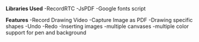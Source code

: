 **Libraries Used**
-RecordRTC
-JsPDF
-Google fonts script

**Features**
-Record Drawing Video
-Capture Image as PDF
-Drawing specific shapes
-Undo
-Redo
-Inserting images
-multiple canvases
-multiple color support for pen and background
